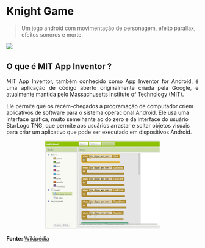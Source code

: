 # Knight Game
> Um jogo android com movimentação de personagem, efeito parallax, efeitos sonoros e morte.

<img src="Imagens/knightgame.gif" />

## O que é MIT App Inventor ?

<p align="justify">MIT App Inventor, também conhecido como App Inventor for Android, é uma aplicação de código aberto originalmente criada pela Google, e atualmente mantida pelo Massachusetts Institute of Technology (MIT).

Ele permite que os recém-chegados à programação de computador criem aplicativos de software para o sistema operacional Android. Ele usa uma interface gráfica, muito semelhante ao do zero e da interface do usuário StarLogo TNG, que permite aos usuários arrastar e soltar objetos visuais para criar um aplicativo que pode ser executado em dispositivos Android.
</p>
<p align="center">
    <img src="Imagens/appinventor.gif" width="300px"/>
</p>

**Fonte:** [Wikipédia](https://pt.wikipedia.org/wiki/App_Inventor)</p>
